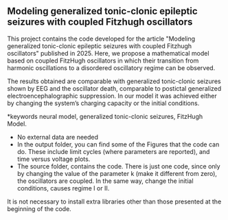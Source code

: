 ## Modeling generalized tonic-clonic epileptic seizures with coupled Fitzhugh oscillators

This project contains the code developed for the article "Modeling generalized tonic-clonic epileptic seizures with coupled Fitzhugh oscillators" published in 2025. Here, we propose a mathematical model based on coupled FitzHugh oscillators in which their transition from harmonic oscillations to a disordered oscillatory regime can be observed. 

The results obtained are comparable with generalized tonic-clonic seizures shown by EEG and the oscillator death, comparable to postictal generalized electroencephalographic suppression. In our model it was achieved either by changing the system’s charging capacity or the initial conditions.

*keywords neural model, generalized tonic-clonic seizures, FitzHugh Model.

 - No external data are needed
 - In the output folder, you can find some of the Figures that the code can do. These include limit cycles (where parameters are reported), and time versus voltage plots.
 - The source folder, contains the code. There is just one code, since only by changing the value of the parameter k (make it different from zero), the oscillators are coupled. In the same way, change the initial conditions, causes regime I or II.
 
 
 It is not necessary to install extra libraries other than those presented at the beginning of the code.
